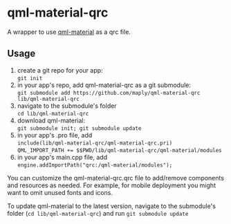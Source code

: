 # qml-material-qrc
A wrapper to use [qml-material](https://github.com/papyros/qml-material) as a qrc file.

## Usage

1. create a git repo for your app:  
`git init`
2. in your app's repo, add qml-material-qrc as a git submodule:  
`git submodule add https://github.com/maply/qml-material-qrc lib/qml-material-qrc`
3. navigate to the submodule's folder  
`cd lib/qml-material-qrc`
4. download qml-material:  
`git submodule init; git submodule update`
5. in your app's .pro file, add  
`include(lib/qml-material-qrc/qml-material-qrc.pri)`  
`QML_IMPORT_PATH += $$PWD/lib/qml-material-qrc/qml-material/modules`
7. in your app's main.cpp file, add  
`engine.addImportPath("qrc:/qml-material/modules");`

You can customize the qml-material-qrc.qrc file to add/remove components and resources as needed.
For example, for mobile deployment you might want to omit unused fonts and icons.

To update qml-material to the latest version, navigate to the submodule's folder (`cd lib/qml-material-qrc`) and run `git submodule update`
